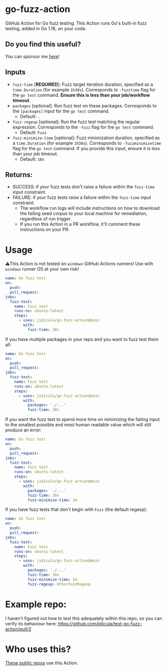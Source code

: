 # go-fuzz-action
GitHub Action for Go fuzz testing. This Action runs Go's built-in fuzz testing, added in Go 1.18, on your code.


## Do you find this useful?

You can sponsor me [here](https://github.com/sponsors/jidicula)!

## Inputs
* `fuzz-time` [**REQUIRED**]: Fuzz target iteration duration, specified as a `time.Duration` (for example `1h30s`). Corresponds to `-fuzztime` flag for the `go test` command. **Ensure this is less than your job/workflow timeout**.
* `packages` [optional]: Run fuzz test on these packages. Corresponds to the `[packages]` input for the `go test` command.
  * Default: `.`
* `fuzz-regexp` [optional]: Run the fuzz test matching the regular expression. Corresponds to the `-fuzz` flag for the `go test` command.
  * Default: `Fuzz`
* `fuzz-minimize-time` [optional]: Fuzz minimization duration, specified as a `time.Duration` (for example `1h30s`). Corresponds to `-fuzzminimizetime` flag for the `go test` command. If you provide this input, ensure it is less than your job timeout.
  * Default: `10s`
  
## Returns:
* SUCCESS: if your fuzz tests don't raise a failure within the `fuzz-time` input constraint.
* FAILURE: if your fuzz tests raise a failure within the `fuzz-time` input constraint.
  * The workflow run logs will include instructions on how to download the failing seed corpus to your local machine for remediation, regardless of run trigger.
  * If you run this Action in a PR workflow, it'll comment these instructions on your PR.

# Usage
⚠️This Action is not tested on `windows` GitHub Actions runners! Use with `windows` runner OS at your own risk!


```yaml
name: Go fuzz test
on:
  push:
  pull_request:
jobs:
  fuzz-test:
    name: Fuzz test
    runs-on: ubuntu-latest
    steps:
      - uses: jidicula/go-fuzz-action@main
        with:
          fuzz-time: 30s
```

If you have multiple packages in your repo and you want to fuzz test them all:

```yaml
name: Go fuzz test
on:
  push:
  pull_request:
jobs:
  fuzz-test:
    name: Fuzz test
    runs-on: ubuntu-latest
    steps:
      - uses: jidicula/go-fuzz-action@main
        with:
          packages: './...'
          fuzz-time: 30s
```

If you want the fuzz test to spend more time on minimizing the failing input to the smallest possible and most human readable value which will still produce an error:

```yaml
name: Go fuzz test
on:
  push:
  pull_request:
jobs:
  fuzz-test:
    name: Fuzz test
    runs-on: ubuntu-latest
    steps:
      - uses: jidicula/go-fuzz-action@main
        with:
          packages: './...'
          fuzz-time: 30s
          fuzz-minimize-time: 1m
```

If you have fuzz tests that don't begin with `Fuzz` (the default regexp):

```yaml
name: Go fuzz test
on:
  push:
  pull_request:
jobs:
  fuzz-test:
    name: Fuzz test
    runs-on: ubuntu-latest
    steps:
      - uses: jidicula/go-fuzz-action@main
        with:
          packages: './...'
          fuzz-time: 30s
          fuzz-minimize-time: 1m
          fuzz-regexp: OtherFuzzRegexp
```

# Example repo:

I haven't figured out how to test this adequately within this repo, so you can verify its behaviour here: https://github.com/jidicula/test-go-fuzz-action/pull/2

# Who uses this?

[These public repos](https://github.com/search?o=desc&q=uses%3A+jidicula%2Fgo-fuzz-action+-user%3Ajidicula&s=indexed&type=Code) use this Action.

